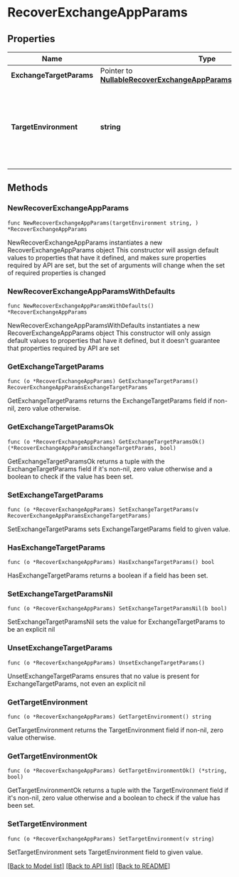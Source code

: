 # RecoverExchangeAppParams

## Properties

Name | Type | Description | Notes
------------ | ------------- | ------------- | -------------
**ExchangeTargetParams** | Pointer to [**NullableRecoverExchangeAppParamsExchangeTargetParams**](RecoverExchangeAppParamsExchangeTargetParams.md) |  | [optional] 
**TargetEnvironment** | **string** | Specifies the environment of the recovery target. The corresponding params below must be filled out. | 

## Methods

### NewRecoverExchangeAppParams

`func NewRecoverExchangeAppParams(targetEnvironment string, ) *RecoverExchangeAppParams`

NewRecoverExchangeAppParams instantiates a new RecoverExchangeAppParams object
This constructor will assign default values to properties that have it defined,
and makes sure properties required by API are set, but the set of arguments
will change when the set of required properties is changed

### NewRecoverExchangeAppParamsWithDefaults

`func NewRecoverExchangeAppParamsWithDefaults() *RecoverExchangeAppParams`

NewRecoverExchangeAppParamsWithDefaults instantiates a new RecoverExchangeAppParams object
This constructor will only assign default values to properties that have it defined,
but it doesn't guarantee that properties required by API are set

### GetExchangeTargetParams

`func (o *RecoverExchangeAppParams) GetExchangeTargetParams() RecoverExchangeAppParamsExchangeTargetParams`

GetExchangeTargetParams returns the ExchangeTargetParams field if non-nil, zero value otherwise.

### GetExchangeTargetParamsOk

`func (o *RecoverExchangeAppParams) GetExchangeTargetParamsOk() (*RecoverExchangeAppParamsExchangeTargetParams, bool)`

GetExchangeTargetParamsOk returns a tuple with the ExchangeTargetParams field if it's non-nil, zero value otherwise
and a boolean to check if the value has been set.

### SetExchangeTargetParams

`func (o *RecoverExchangeAppParams) SetExchangeTargetParams(v RecoverExchangeAppParamsExchangeTargetParams)`

SetExchangeTargetParams sets ExchangeTargetParams field to given value.

### HasExchangeTargetParams

`func (o *RecoverExchangeAppParams) HasExchangeTargetParams() bool`

HasExchangeTargetParams returns a boolean if a field has been set.

### SetExchangeTargetParamsNil

`func (o *RecoverExchangeAppParams) SetExchangeTargetParamsNil(b bool)`

 SetExchangeTargetParamsNil sets the value for ExchangeTargetParams to be an explicit nil

### UnsetExchangeTargetParams
`func (o *RecoverExchangeAppParams) UnsetExchangeTargetParams()`

UnsetExchangeTargetParams ensures that no value is present for ExchangeTargetParams, not even an explicit nil
### GetTargetEnvironment

`func (o *RecoverExchangeAppParams) GetTargetEnvironment() string`

GetTargetEnvironment returns the TargetEnvironment field if non-nil, zero value otherwise.

### GetTargetEnvironmentOk

`func (o *RecoverExchangeAppParams) GetTargetEnvironmentOk() (*string, bool)`

GetTargetEnvironmentOk returns a tuple with the TargetEnvironment field if it's non-nil, zero value otherwise
and a boolean to check if the value has been set.

### SetTargetEnvironment

`func (o *RecoverExchangeAppParams) SetTargetEnvironment(v string)`

SetTargetEnvironment sets TargetEnvironment field to given value.



[[Back to Model list]](../README.md#documentation-for-models) [[Back to API list]](../README.md#documentation-for-api-endpoints) [[Back to README]](../README.md)


